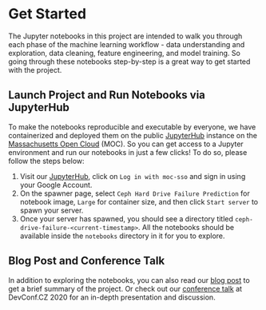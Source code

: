 # Get Started

The Jupyter notebooks in this project are intended to walk you through each phase of the machine learning workflow - data understanding and exploration, data cleaning, feature engineering, and model training. So going through these notebooks step-by-step is a great way to get started with the project.


## Launch Project and Run Notebooks via JupyterHub

To make the notebooks reproducible and executable by everyone, we have containerized and deployed them on the public [JupyterHub](https://jupyterhub-opf-jupyterhub.apps.zero.massopen.cloud) instance on the [Massachusetts Open Cloud](https://massopen.cloud/) (MOC). So you can get access to a Jupyter environment and run our notebooks in just a few clicks! To do so, please follow the steps below:

1. Visit our [JupyterHub](https://jupyterhub-opf-jupyterhub.apps.zero.massopen.cloud), click on `Log in with moc-sso` and sign in using your Google Account.
2. On the spawner page, select `Ceph Hard Drive Failure Prediction` for notebook image, `Large` for container size, and then click `Start server` to spawn your server.
3. Once your server has spawned, you should see a directory titled `ceph-drive-failure-<current-timestamp>`. All the notebooks should be available inside the `notebooks` directory in it for you to explore.


## Blog Post and Conference Talk

In addition to exploring the notebooks, you can also read our [blog post](https://www.operate-first.cloud/data-science/ceph-drive-failure/docs/blog/hard-drive-failure-prediction-blog.md) to get a brief summary of the project. Or check out our [conference talk](https://www.youtube.com/watch?v=BXHIabjpARA) at DevConf.CZ 2020 for an in-depth presentation and discussion.

